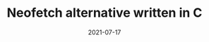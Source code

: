 ---
title: Neofetch alternative written in C
description: Neofetch is a TUI (Terminal User Interface) system information tool written in Bash. Neofetch may be one the most well known terminal applications, and for a good reason, it's highly configurable and looks great. However, it is slow... really slow. By no means is Bash a slow language, it just doesn't do so well with the overly massive 10,000 lines of text Neofetch consists of. Thankfully, they're are many great alternatives that do pretty much the same thing, some even do it better. By far my favorite Neofetch alternative is Fastfetch, an extremely underrated TUI application that looks nearly identical to Neofetch. Fastfetch is written in C, which makes it blazing fast. As soon as you touch 'Enter', it instantly appears on your screen! Just run the command 'fastfetch' with 'time' before it and see for yourself the amazing speed. Sometimes it's so fast that it won't even properly time it, and instead will display a time of
date: 2021-07-17
slug: neofetch-alt-rust
# image:
categories:
    - 
    -
---